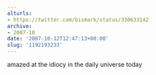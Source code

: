 ```yaml
---
alturls:
- https://twitter.com/bismark/status/330633142
archive:
- 2007-10
date: '2007-10-12T12:47:13+00:00'
slug: '1192193233'
---
```


amazed at the idiocy in the daily universe today

